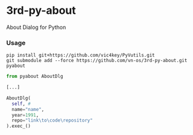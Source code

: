 # 3rd-py-about
About Dialog for Python

### Usage

```
pip install git+https://github.com/vic4key/PyVutils.git
git submodule add --force https://github.com/vn-os/3rd-py-about.git pyabout
```

```python
from pyabout AboutDlg

[...]

AboutDlg(
  self, # 
  name="name",
  year=1991,
  repo="link\to\code\repository"
).exec_()
```
